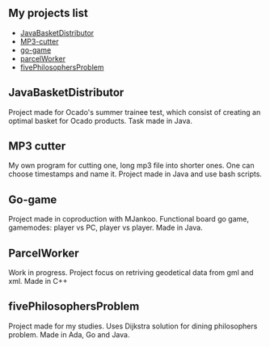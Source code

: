 ## My projects list

- [JavaBasketDistributor](#JavaBasketDistributor)
- [MP3-cutter](#MP3-cutter)
- [go-game](#go-game)
- [parcelWorker](#parcelWorker)
- [fivePhilosophersProblem](#fivePhilosophersProblem)

## JavaBasketDistributor

Project made for Ocado's summer trainee test, which consist of creating an optimal basket for Ocado products. Task made in Java.

## MP3 cutter

My own program for cutting one, long mp3 file into shorter ones. One can choose timestamps and name it. Project made in Java and use bash scripts.

## Go-game

Project made in coproduction with MJankoo. Functional board go game, gamemodes: player vs PC, player vs player. Made in Java.

## ParcelWorker

Work in progress. Project focus on retriving geodetical data from gml and xml. Made in C++

## fivePhilosophersProblem

Project made for my studies. Uses Dijkstra solution for dining philosophers problem. Made in Ada, Go and Java.

